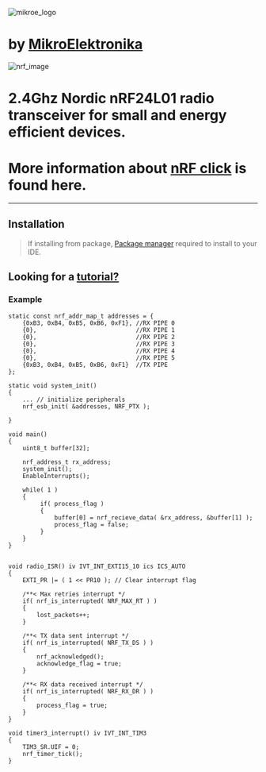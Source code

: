 ![mikroe_logo] 
# by [MikroElektronika]
![nrf_image] 
# 2.4Ghz Nordic nRF24L01 radio transceiver for small and energy efficient devices.
# More information about [nRF click] is found here.
---
## Installation
>If installing from package, [Package manager] required to install to your IDE.  

## Looking for a [tutorial?][nRF Tutorial]

### Example
```
static const nrf_addr_map_t addresses = {
    {0xB3, 0xB4, 0xB5, 0xB6, 0xF1}, //RX PIPE 0
    {0},                            //RX PIPE 1
    {0},                            //RX PIPE 2
    {0},                            //RX PIPE 3
    {0},                            //RX PIPE 4
    {0},                            //RX PIPE 5
    {0xB3, 0xB4, 0xB5, 0xB6, 0xF1}  //TX PIPE
};

static void system_init()
{
    ... // initialize peripherals
    nrf_esb_init( &addresses, NRF_PTX );
  
}

void main() 
{
    uint8_t buffer[32];

    nrf_address_t rx_address;
    system_init();
    EnableInterrupts();
    
    while( 1 )
    {
         if( process_flag )
         {
             buffer[0] = nrf_recieve_data( &rx_address, &buffer[1] );
             process_flag = false;
         }
    }
}


void radio_ISR() iv IVT_INT_EXTI15_10 ics ICS_AUTO
{
    EXTI_PR |= ( 1 << PR10 ); // Clear interrupt flag

    /**< Max retries interrupt */
    if( nrf_is_interrupted( NRF_MAX_RT ) )
    {
        lost_packets++;
    }

    /**< TX data sent interrupt */
    if( nrf_is_interrupted( NRF_TX_DS ) )
    {
        nrf_acknowledged();
        acknowledge_flag = true;
    }

    /**< RX data received interrupt */
    if( nrf_is_interrupted( NRF_RX_DR ) )
    {
        process_flag = true;
    }
}

void timer3_interrupt() iv IVT_INT_TIM3
{
    TIM3_SR.UIF = 0;
    nrf_timer_tick();
}
```

[//]: # (These are reference links used in the body of this note and get stripped out when the markdown processor does its job. There is no need to format nicely because it shouldn't be seen. Thanks SO - http://stackoverflow.com/questions/4823468/store-comments-in-markdown-syntax)

   [MikroElektronika]: <http://www.mikroe.com/>
   [mikroe_logo]: <http://www.mikroe.com/img/designs/beta/logo_small.png>
   [nRF click]: <http://www.mikroe.com/click/nrf-c/>
   [nrf_image]: <http://www.mikroe.com/img/development-tools/accessory-boards/click/nrf-c/nrf_c_click_main.png>
   [nRF Tutorial]: <http://learn.mikroe.com/>
   [Package Manager]: <http://www.mikroe.com/package-manager/>


